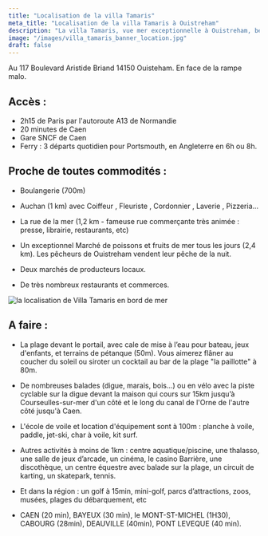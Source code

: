 ```yaml
---
title: "Localisation de la villa Tamaris"
meta_title: "Localisation de la villa Tamaris à Ouistreham"
description: "La villa Tamaris, vue mer exceptionnelle à Ouistreham, bénéficie d'une localisation parfaite, au calme et à seulement 10 minutes à pied du centre animé. A 2h15 de Paris."
image: "/images/villa_tamaris_banner_location.jpg"
draft: false
---
```


Au 117 Boulevard Aristide Briand 14150 Ouisteham. 
En face de la rampe malo.

<h2>Accès : </h2> 

- 2h15 de Paris par l'autoroute A13 de Normandie
- 20 minutes de Caen
- Gare SNCF de Caen
- Ferry : 3 départs quotidien pour Portsmouth, en Angleterre en 6h ou 8h.


<h2>Proche de toutes commodités :</h2> 

- Boulangerie (700m)

- Auchan (1 km) avec Coiffeur , Fleuriste , Cordonnier , Laverie , Pizzeria...

- La rue de la mer (1,2 km - fameuse rue commerçante très animée : presse, librairie, restaurants, etc)

- Un exceptionnel Marché de poissons et fruits de mer tous les jours (2,4 km). Les pêcheurs de Ouistreham vendent leur pêche de la nuit.

- Deux marchés de producteurs locaux.

- De très nombreux restaurants et commerces.



<img src="/images/villa_tamaris_ouistreham_map.jpg" alt="la localisation de Villa Tamaris en bord de mer" />

<h2>A faire :</h2>

- La plage devant le portail, avec cale de mise à l’eau pour bateau, jeux d'enfants, et terrains de pétanque (50m). Vous aimerez flâner au coucher du soleil ou siroter un cocktail au bar de la plage "la paillotte" à 80m.

- De nombreuses balades (digue, marais, bois...) ou en vélo avec la piste cyclable sur la digue devant la maison qui cours sur 15km jusqu’à Courseulles-sur-mer d'un côté et le long du canal de l'Orne de l'autre côté jusqu'à Caen.

- L'école de voile et location d'équipement sont à 100m : planche à voile, paddle, jet-ski, char à voile, kit surf.

- Autres activités à moins de 1km : centre aquatique/piscine, une thalasso, une salle de jeux d’arcade, un cinéma, le casino Barrière, une discothèque, un centre équestre avec balade sur la plage, un circuit de karting, un skatepark, tennis.

- Et dans la région : un golf à 15min, mini-golf, parcs d’attractions, zoos, musées, plages du débarquement, etc

- CAEN (20 min), BAYEUX (30 min), le MONT-ST-MICHEL (1H30), CABOURG (28min), DEAUVILLE (40min), PONT LEVEQUE (40 min).